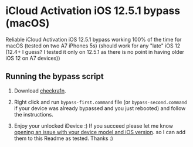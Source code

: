 # iCloud Activation iOS 12.5.1 bypass (macOS)

Reliable iCloud Activation iOS 12.5.1 bypass working 100% of the time for macOS
(tested on two A7 iPhones 5s) (should work for any "late" iOS 12 (12.4+ I guess?
I tested it only on 12.5.1 as there is no point in having older iOS 12 on A7 devices))

## Running the bypass script

1. Download [checkra1n](https://checkra.in).

2. Right click and run `bypass-first.command` file (or `bypass-second.command`
if your device was already bypassed and you just rebooted) and follow the instructions.

3. Enjoy your unlocked iDevice :) If you succeed please let me know
[opening an issue with your device model and iOS version](https://github.com/adrianjagielak/icloud-12.5.1-bypass/issues/new).
so I can add them to this Readme as tested. Thanks :)
